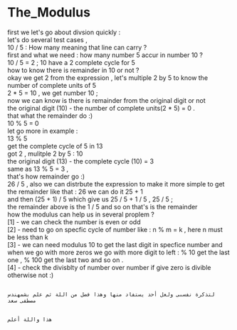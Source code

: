  # The_Modulus
first we let's go about divsion quickly : <br/>
let's do several test cases , <br/>
10 / 5 : How many meaning that line can carry ? <br/>
first and what we need  : how many number 5 accur in number 10 ? <br/>
10 / 5 = 2 ; 10 have a 2 complete cycle for 5 <br/>
how to know there is remainder in 10 or not ? <br/>
okay we get 2 from the expression , let's multiple 2 by 5 to know the number of complete units of 5 <br/>
2 * 5 = 10 , we get number 10 ;<br/>
now we can know is there is remainder from the original digit or not <br/>
the original digit (10) - the number of complete units(2 * 5) = 0 . <br/>
that what the remainder do :) <br/>
10 % 5 = 0 <br/>
let go more in example : <br/>
13 % 5 <br/>
get the complete cycle of 5 in 13 <br/>
got 2 , mulitple 2 by 5 : 10<br/>
the original digit (13) - the complete cycle (10) = 3 <br/>
same as 13 % 5 = 3 ,<br/>
that's how remainder go :)<br/>
26 / 5 , also we can distrbute the expression to make it more simple to get the remainder like that : 26 we can do it 25 + 1 <br/>
and then (25 + 1) / 5 which give us 25 / 5 + 1 / 5 , 25 / 5 ; <br/>
the remainder above is the 1 / 5 and so on that's is the remainder <br/>
how the modulus can help us in several proplem ? <br/>
[1] - we can check the number is even or odd <br/>
[2] - need to go on specfic cycle of number like : n % m = k , here n must be less than  k <br/>
[3] - we can need modulus 10 to get the last digit in specfice number and when we go with more zeros we go with more digit to left : % 10 get the last one , % 100 get the last two and so on .<br/>
[4] - check the divisblty of number over number if give zero is divible otherwise not :)          <br/>

                                                                                      لتذكرة نفسىى ولعل أحد يستفاد منها وهذا فضل من اللة ثم علم بشمهندس مصطفى سعد 

                                                                                                                  هذا واللة أعلم               

